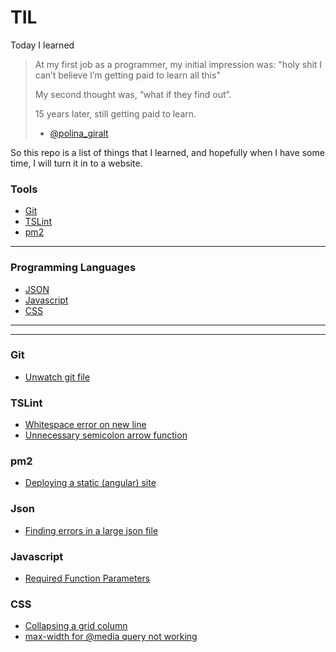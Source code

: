 # TIL
Today I learned

> At my first job as a programmer, my initial impression was: "holy shit I can’t believe I’m getting paid to learn all this"
>
> My second thought was, “what if they find out”.
>
> 15 years later, still getting paid to learn.
> - [@polina_giralt](https://twitter.com/polina_giralt/status/1209163210257043457)

So this repo is a list of things that I learned, and hopefully when I have some time, I will turn it in to a website.

### Tools
* [Git](#git)
* [TSLint](#tslint)
* [pm2](#pm2)

---

### Programming Languages
* [JSON](#json)
* [Javascript](#javascript)
* [CSS](#css)


---
---

### Git
- [Unwatch git file](git/unwatch-git-file.md)


### TSLint
- [Whitespace error on new line](tslint/whitespace-error-on-new-line.md)
- [Unnecessary semicolon arrow function](tslint/unnecessary-semicolon-arrow-function.md)


### pm2
- [Deploying a static (angular) site](pm2/deploying-a-static-site.md)


### Json
- [Finding errors in a large json file](json/errors-in-large-json.md)


### Javascript
- [Required Function Parameters](js-tips/required-function-params.md)


### CSS
- [Collapsing a grid column](css/collapsing-a-grid-column.md)
- [max-width for @media query not working](css/max-width-for-media-query-not-working.md)

